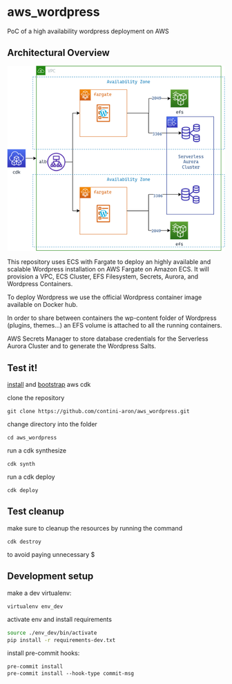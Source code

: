 # aws_wordpress
PoC of a high availability wordpress deployment on AWS

## Architectural Overview
![Alt text](resources/architectural_overview.png?raw=true "Title")

This repository uses ECS with Fargate to deploy an highly available and scalable Wordpress installation on AWS Fargate on Amazon ECS. 
It will provision a VPC, ECS Cluster, EFS Filesystem, Secrets, Aurora, and Wordpress Containers.

To deploy Wordpress we use the official Wordpress container image available on Docker hub.

In order to share between containers the wp-content folder of Wordpress (plugins, themes...) an EFS volume is attached to all the running containers.

AWS Secrets Manager to store database credentials for the Serverless Aurora Cluster and to generate the Wordpress Salts.

## Test it!
[install](https://docs.aws.amazon.com/cdk/v2/guide/getting_started.html#getting_started_install) and [bootstrap](https://docs.aws.amazon.com/cdk/v2/guide/bootstrapping.html) aws cdk

clone the repository
```
git clone https://github.com/contini-aron/aws_wordpress.git
```
change directory into the folder
```
cd aws_wordpress
```
run a cdk synthesize
```
cdk synth
```
run a cdk deploy
```
cdk deploy
```
## Test cleanup

make sure to cleanup the resources by running the command 
```
cdk destroy
```
to avoid paying unnecessary $

## Development setup
make a dev virtualenv:
```
virtualenv env_dev
```
activate env  and install requirements
``` bash
source ./env_dev/bin/activate
pip install -r requirements-dev.txt
```
install pre-commit hooks:
```
pre-commit install
pre-commit install --hook-type commit-msg
```

